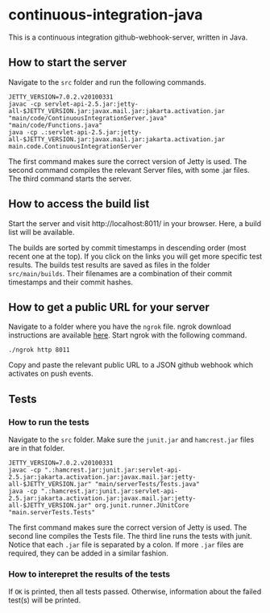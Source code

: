# continuous-integration-java

This is a continuous integration github-webhook-server, written in Java. 

## How to start the server

Navigate to the `src` folder and run the following commands.
```
JETTY_VERSION=7.0.2.v20100331
javac -cp servlet-api-2.5.jar:jetty-all-$JETTY_VERSION.jar:javax.mail.jar:jakarta.activation.jar "main/code/ContinuousIntegrationServer.java" "main/code/Functions.java"
java -cp .:servlet-api-2.5.jar:jetty-all-$JETTY_VERSION.jar:javax.mail.jar:jakarta.activation.jar main.code.ContinuousIntegrationServer
```

The first command makes sure the correct version of Jetty is used. The second command compiles the relevant Server files, with some .jar files. The third command starts the server.

## How to access the build list

Start the server and visit http://localhost:8011/ in your browser. Here, a build list will be available. 

The builds are sorted by commit timestamps in descending order (most recent one at the top). If you click on the links you will get more specific test results. The builds test results are saved as files in the folder `src/main/builds`. Their filenames are a combination of their commit timestamps and their commit hashes.

## How to get a public URL for your server

Navigate to a folder where you have the `ngrok` file. ngrok download instructions are available [here](https://github.com/KTH-DD2480/smallest-java-ci). Start ngrok with the following command.

```
./ngrok http 8011
```

Copy and paste the relevant public URL to a JSON github webhook which activates on push events. 

## Tests

### How to run the tests

Navigate to the `src` folder. Make sure the `junit.jar` and `hamcrest.jar` files are in that folder.
```
JETTY_VERSION=7.0.2.v20100331
javac -cp ".:hamcrest.jar:junit.jar:servlet-api-2.5.jar:jakarta.activation.jar:javax.mail.jar:jetty-all-$JETTY_VERSION.jar" "main/serverTests/Tests.java"
java -cp ".:hamcrest.jar:junit.jar:servlet-api-2.5.jar:jakarta.activation.jar:javax.mail.jar:jetty-all-$JETTY_VERSION.jar" org.junit.runner.JUnitCore "main.serverTests.Tests"

```

The first command makes sure the correct version of Jetty is used. The second line compiles the Tests file. The third line runs the tests with junit. Notice that each `.jar` file is separated by a colon. If more `.jar` files are required, they can be added in a similar fashion.

### How to interepret the results of the tests
If `OK` is printed, then all tests passed. Otherwise, information about the failed test(s) will be printed.
